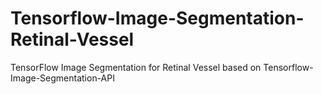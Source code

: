 # Tensorflow-Image-Segmentation-Retinal-Vessel
TensorFlow Image Segmentation for Retinal Vessel based on Tensorflow-Image-Segmentation-API
